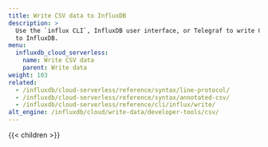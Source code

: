 ```yaml
---
title: Write CSV data to InfluxDB
description: >
  Use the `influx CLI`, InfluxDB user interface, or Telegraf to write CSV data
  to InfluxDB.
menu:
  influxdb_cloud_serverless:
    name: Write CSV data
    parent: Write data
weight: 103
related:
  - /influxdb/cloud-serverless/reference/syntax/line-protocol/
  - /influxdb/cloud-serverless/reference/syntax/annotated-csv/
  - /influxdb/cloud-serverless/reference/cli/influx/write/
alt_engine: /influxdb/cloud/write-data/developer-tools/csv/
---
```


{{< children >}}
